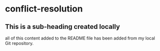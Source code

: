 # conflict-resolution
## This is a sub-heading created locally

all of this content added to the README file has been added from my local Git repository.
